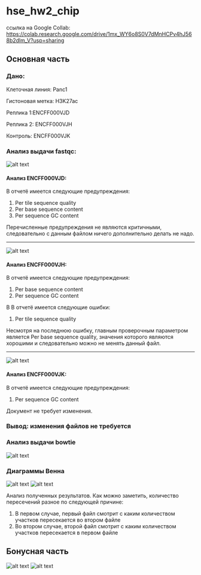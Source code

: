 # hse_hw2_chip

ссылка на Google Collab: https://colab.research.google.com/drive/1mx_WY6o8S0V7dMnHCPv4hJ568b2dlm_V?usp=sharing

## Основная часть

### Дано:

Клеточная линия: Panc1

Гистоновая метка: H3K27ac

Реплика 1:ENCFF000VJD

Реплика 2: ENCFF000VJH

Контроль: ENCFF000VJK


### Анализ выдачи fastqc:
![alt text](fastqc_pic/Fastqc_VJD.png)
#### Анализ ENCFF000VJD:
В отчетё имеется следующие предупреждения:
1) Per tile sequence quality
2) Per base sequence content
3) Per sequence GC content

Перечисленные предупреждения не являются критичными, следовательно с данным файлом ничего дополнительно делать не надо.
________________

![alt text](fastqc_pic/Fastqc_VJH.png)
#### Анализ ENCFF000VJH:
В отчетё имеется следующие предупреждения:
1) Per base sequence content
2) Per sequence GC content

В В отчетё имеется следующие ошибки:
1) Per tile sequence quality

Несмотря на последнюю ошибку, главным проверочным параметром является Per base sequence quality, значения которого являются хорошими и следовательно можно не менять данный файл.
________________

![alt text](fastqc_pic/Fastqc_VJK.png)
#### Анализ ENCFF000VJK:

В отчетё имеется следующие предупреждения:
1) Per sequence GC content

Документ не требует изменения.

### Вывод: изменения файлов не требуется

### Анализ выдачи bowtie
![alt text](table.png)

### Диаграммы Венна 

![alt text](venn_pic/BLZ+NA.png)
![alt text](venn_pic/NA+BLZ.png)


Анализ полученных результатов. 
Как можно заметить, количество пересечений разное по следующей причине:
1) В первом случае, первый файл смотрит с каким количеством участков пересекается во втором файле
2) Во втором случае, второй файл смотрит с каким количеством участков пересекается в первом файле


## Бонусная часть

![alt text](res_pic/KMQ.png)
![alt text](res_pic/FBA.png)
